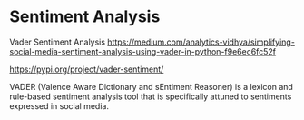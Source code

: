 # Sentiment Analysis

Vader Sentiment Analysis
https://medium.com/analytics-vidhya/simplifying-social-media-sentiment-analysis-using-vader-in-python-f9e6ec6fc52f 

https://pypi.org/project/vader-sentiment/

VADER (Valence Aware Dictionary and sEntiment Reasoner) is a lexicon and rule-based sentiment analysis tool that is specifically attuned to sentiments expressed in social media.

